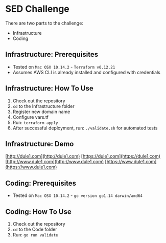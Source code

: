 # SED Challenge

There are two parts to the challenge:

- Infrastructure
- Coding

## Infrastructure: Prerequisites

- Tested on `Mac OSX 10.14.2` - `Terraform v0.12.21`
- Assumes AWS CLI is already installed and configured with credentials

## Infrastructure: How To Use

1. Check out the repository
2. `cd` to the Infrastructure folder
3. Register new domain name
4. Configure vars.tf
5. Run: `terraform apply`
6. After successful deployment, run: `./validate.sh` for automated tests

## Infrastructure: Demo
[http://dule1.com](http://dule1.com)
[https://dule1.com](https://dule1.com)
[http://www.dule1.com](http://www.dule1.com)
[https://www.dule1.com](https://www.dule1.com)

## Coding: Prerequisites

- Tested on `Mac OSX 10.14.2` - `go version go1.14 darwin/amd64`

## Coding: How To Use

1. Check out the repository
2. `cd` to the Code folder
3. Run: `go run validate`
